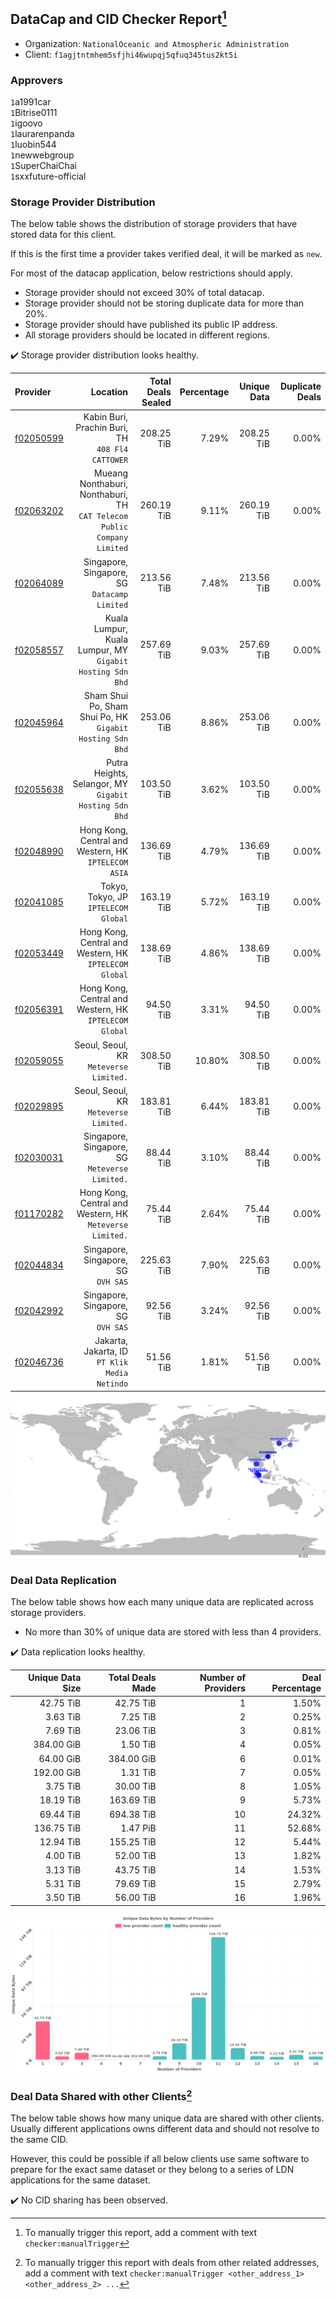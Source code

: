## DataCap and CID Checker Report[^1]
 - Organization: `NationalOceanic and Atmospheric Administration`
 - Client: `f1agjtntmhem5sfjhi46wupqj5qfuq345tus2kt5i`
### Approvers
`1`a1991car<br/>`1`Bitrise0111<br/>`1`igoovo<br/>`1`laurarenpanda<br/>`1`luobin544<br/>`1`newwebgroup<br/>`1`SuperChaiChai<br/>`1`sxxfuture-official

### Storage Provider Distribution
The below table shows the distribution of storage providers that have stored data for this client.

If this is the first time a provider takes verified deal, it will be marked as `new`.

For most of the datacap application, below restrictions should apply.
 - Storage provider should not exceed 30% of total datacap.
 - Storage provider should not be storing duplicate data for more than 20%.
 - Storage provider should have published its public IP address.
 - All storage providers should be located in different regions.

✔️ Storage provider distribution looks healthy.

| Provider                                              |                                                                   Location | Total Deals Sealed | Percentage | Unique Data | Duplicate Deals |
| :---------------------------------------------------- | -------------------------------------------------------------------------: | -----------------: | ---------: | ----------: | --------------: |
| [f02050599](https://filfox.info/en/address/f02050599) |                        Kabin Buri, Prachin Buri, TH<br/>`408 Fl4 CATTOWER` |         208.25 TiB |      7.29% |  208.25 TiB |           0.00% |
| [f02063202](https://filfox.info/en/address/f02063202) | Mueang Nonthaburi, Nonthaburi, TH<br/>`CAT Telecom Public Company Limited` |         260.19 TiB |      9.11% |  260.19 TiB |           0.00% |
| [f02064089](https://filfox.info/en/address/f02064089) |                            Singapore, Singapore, SG<br/>`Datacamp Limited` |         213.56 TiB |      7.48% |  213.56 TiB |           0.00% |
| [f02058557](https://filfox.info/en/address/f02058557) |               Kuala Lumpur, Kuala Lumpur, MY<br/>`Gigabit Hosting Sdn Bhd` |         257.69 TiB |      9.03% |  257.69 TiB |           0.00% |
| [f02045964](https://filfox.info/en/address/f02045964) |               Sham Shui Po, Sham Shui Po, HK<br/>`Gigabit Hosting Sdn Bhd` |         253.06 TiB |      8.86% |  253.06 TiB |           0.00% |
| [f02055638](https://filfox.info/en/address/f02055638) |                  Putra Heights, Selangor, MY<br/>`Gigabit Hosting Sdn Bhd` |         103.50 TiB |      3.62% |  103.50 TiB |           0.00% |
| [f02048990](https://filfox.info/en/address/f02048990) |                    Hong Kong, Central and Western, HK<br/>`IPTELECOM ASIA` |         136.69 TiB |      4.79% |  136.69 TiB |           0.00% |
| [f02041085](https://filfox.info/en/address/f02041085) |                                    Tokyo, Tokyo, JP<br/>`IPTELECOM Global` |         163.19 TiB |      5.72% |  163.19 TiB |           0.00% |
| [f02053449](https://filfox.info/en/address/f02053449) |                  Hong Kong, Central and Western, HK<br/>`IPTELECOM Global` |         138.69 TiB |      4.86% |  138.69 TiB |           0.00% |
| [f02056391](https://filfox.info/en/address/f02056391) |                  Hong Kong, Central and Western, HK<br/>`IPTELECOM Global` |          94.50 TiB |      3.31% |   94.50 TiB |           0.00% |
| [f02059055](https://filfox.info/en/address/f02059055) |                                  Seoul, Seoul, KR<br/>`Meteverse Limited.` |         308.50 TiB |     10.80% |  308.50 TiB |           0.00% |
| [f02029895](https://filfox.info/en/address/f02029895) |                                  Seoul, Seoul, KR<br/>`Meteverse Limited.` |         183.81 TiB |      6.44% |  183.81 TiB |           0.00% |
| [f02030031](https://filfox.info/en/address/f02030031) |                          Singapore, Singapore, SG<br/>`Meteverse Limited.` |          88.44 TiB |      3.10% |   88.44 TiB |           0.00% |
| [f01170282](https://filfox.info/en/address/f01170282) |                Hong Kong, Central and Western, HK<br/>`Meteverse Limited.` |          75.44 TiB |      2.64% |   75.44 TiB |           0.00% |
| [f02044834](https://filfox.info/en/address/f02044834) |                                     Singapore, Singapore, SG<br/>`OVH SAS` |         225.63 TiB |      7.90% |  225.63 TiB |           0.00% |
| [f02042992](https://filfox.info/en/address/f02042992) |                                     Singapore, Singapore, SG<br/>`OVH SAS` |          92.56 TiB |      3.24% |   92.56 TiB |           0.00% |
| [f02046736](https://filfox.info/en/address/f02046736) |                           Jakarta, Jakarta, ID<br/>`PT Klik Media Netindo` |          51.56 TiB |      1.81% |   51.56 TiB |           0.00% |

<img src="https://raw.githubusercontent.com/data-preservation-programs/filplus-checker-assets/main/filecoin-project/filecoin-plus-large-datasets/issues/1653/1683783152574.png"/>

### Deal Data Replication
The below table shows how each many unique data are replicated across storage providers.

- No more than 30% of unique data are stored with less than 4 providers.

✔️ Data replication looks healthy.

| Unique Data Size | Total Deals Made | Number of Providers | Deal Percentage |
| ---------------: | ---------------: | ------------------: | --------------: |
|        42.75 TiB |        42.75 TiB |                   1 |           1.50% |
|         3.63 TiB |         7.25 TiB |                   2 |           0.25% |
|         7.69 TiB |        23.06 TiB |                   3 |           0.81% |
|       384.00 GiB |         1.50 TiB |                   4 |           0.05% |
|        64.00 GiB |       384.00 GiB |                   6 |           0.01% |
|       192.00 GiB |         1.31 TiB |                   7 |           0.05% |
|         3.75 TiB |        30.00 TiB |                   8 |           1.05% |
|        18.19 TiB |       163.69 TiB |                   9 |           5.73% |
|        69.44 TiB |       694.38 TiB |                  10 |          24.32% |
|       136.75 TiB |         1.47 PiB |                  11 |          52.68% |
|        12.94 TiB |       155.25 TiB |                  12 |           5.44% |
|         4.00 TiB |        52.00 TiB |                  13 |           1.82% |
|         3.13 TiB |        43.75 TiB |                  14 |           1.53% |
|         5.31 TiB |        79.69 TiB |                  15 |           2.79% |
|         3.50 TiB |        56.00 TiB |                  16 |           1.96% |

<img src="https://raw.githubusercontent.com/data-preservation-programs/filplus-checker-assets/main/filecoin-project/filecoin-plus-large-datasets/issues/1653/1683783153169.png"/>

### Deal Data Shared with other Clients[^3]
The below table shows how many unique data are shared with other clients.
Usually different applications owns different data and should not resolve to the same CID.

However, this could be possible if all below clients use same software to prepare for the exact same dataset or they belong to a series of LDN applications for the same dataset.

✔️ No CID sharing has been observed.

[^1]: To manually trigger this report, add a comment with text `checker:manualTrigger`

[^2]: Deals from those addresses are combined into this report as they are specified with `checker:manualTrigger`

[^3]: To manually trigger this report with deals from other related addresses, add a comment with text `checker:manualTrigger <other_address_1> <other_address_2> ...`
